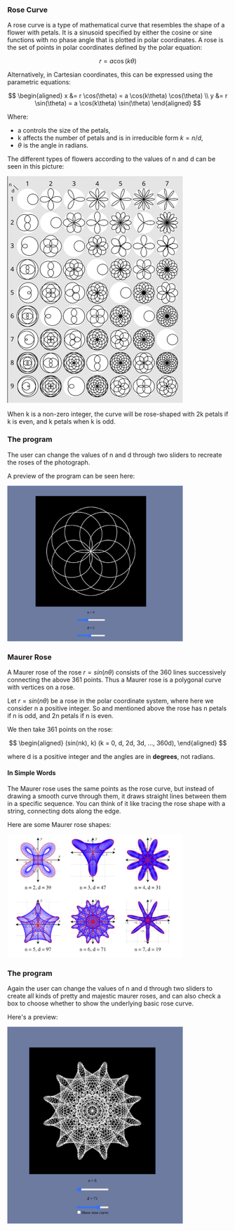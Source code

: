### Rose Curve
A rose curve is a type of mathematical curve that resembles the shape of a flower with petals. It is a sinusoid specified by either the cosine or sine functions with no phase angle that is plotted in polar coordinates.
A rose is the set of points in polar coordinates defined by the polar equation:

$$
r = a \cos(k\theta)
$$

Alternatively, in Cartesian coordinates, this can be expressed using the parametric equations:

$$
\begin{aligned}
x &= r \cos(\theta) = a \cos(k\theta) \cos(\theta) \\
y &= r \sin(\theta) = a \cos(k\theta) \sin(\theta)
\end{aligned}
$$

Where:
- a controls the size of the petals,
- k affects the number of petals and is in irreducible form $k = ⁠n/d$,
- $\theta$ is the angle in radians.

The different types of flowers according to the values of n and d can be seen in this picture:
<div>
  <img src="./imgs/roses.png" width="400" />
</div>

When k is a non-zero integer, the curve will be rose-shaped with 2k petals if k is even, and k petals when k is odd.

### The program
The user can change the values of n and d through two sliders to recreate the roses of the photograph.

A preview of the program can be seen here:
<div>
  <img src="./imgs/rose_preview.png" width="400" />
</div>


### Maurer Rose
A Maurer rose of the rose $r = sin(nθ)$ consists of the 360 lines successively connecting the above 361 points. Thus a Maurer rose is a polygonal curve with vertices on a rose.

Let $r = sin(nθ)$ be a rose in the polar coordinate system, where here we consider n a positive integer. So and mentioned above the rose has n petals if n is odd, and 2n petals if n is even.

We then take 361 points on the rose:

$$
\begin{aligned}
(sin(nk), k) (k = 0, d, 2d, 3d, ..., 360d),
\end{aligned}
$$

where d is a positive integer and the angles are in **degrees**, not radians.

#### In Simple Words
The Maurer rose uses the same points as the rose curve, but instead of drawing a smooth curve through them, it draws straight lines between them in a specific sequence.
You can think of it like tracing the rose shape with a string, connecting dots along the edge.

Here are some Maurer rose shapes:

<img src="./imgs/maurerRoses.png" width="400" />

### The program
Again the user can change the values of n and d through two sliders to create all kinds of pretty and majestic maurer roses, and can also check a box to choose whether to show the underlying basic rose curve.

Here's a preview:
<div>
  <img src="./imgs/maurerRose_preview.png" width="400" />
</div>

